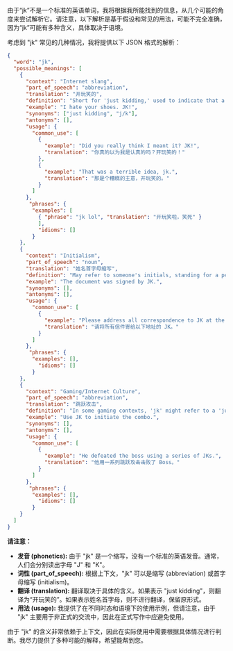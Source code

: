 由于“jk”不是一个标准的英语单词，我将根据我所能找到的信息，从几个可能的角度来尝试解析它。请注意，以下解析是基于假设和常见的用法，可能不完全准确，因为“jk”可能有多种含义，具体取决于语境。

考虑到 "jk" 常见的几种情况，我将提供以下 JSON 格式的解析：

```json
{
  "word": "jk",
  "possible_meanings": [
    {
      "context": "Internet slang",
      "part_of_speech": "abbreviation",
      "translation": "开玩笑的",
      "definition": "Short for 'just kidding,' used to indicate that a previous statement was not serious.",
      "example": "I hate your shoes. JK!",
      "synonyms": ["just kidding", "j/k"],
      "antonyms": [],
      "usage": {
        "common_use": [
          {
            "example": "Did you really think I meant it? JK!",
            "translation": "你真的以为我是认真的吗？开玩笑的！"
          },
          {
            "example": "That was a terrible idea, jk.",
            "translation": "那是个糟糕的主意，开玩笑的。"
          }
        ]
      },
       "phrases": {
        "examples": [
          { "phrase": "jk lol", "translation": "开玩笑啦，笑死" }
          ],
          "idioms": []
        }
    },
    {
      "context": "Initialism",
      "part_of_speech": "noun",
      "translation": "姓名首字母缩写",
      "definition": "May refer to someone's initials, standing for a person's first and last name.",
      "example": "The document was signed by JK.",
      "synonyms": [],
      "antonyms": [],
      "usage": {
        "common_use": [
          {
            "example": "Please address all correspondence to JK at the following address.",
            "translation": "请将所有信件寄给以下地址的 JK。"
          }
        ]
      },
       "phrases": {
        "examples": [],
          "idioms": []
        }
    },
    {
      "context": "Gaming/Internet Culture",
      "part_of_speech": "abbreviation",
      "translation": "跳跃攻击",
      "definition": "In some gaming contexts, 'jk' might refer to a 'jump kick' or 'jump attack'.",
      "example": "Use JK to initiate the combo.",
      "synonyms": [],
      "antonyms": [],
      "usage": {
        "common_use": [
          {
            "example": "He defeated the boss using a series of JKs.",
            "translation": "他用一系列跳跃攻击击败了 Boss。"
          }
        ]
      },
       "phrases": {
        "examples": [],
          "idioms": []
        }
    }
  ]
}
```

**请注意：**

*   **发音 (phonetics):** 由于 "jk" 是一个缩写，没有一个标准的英语发音。通常，人们会分别读出字母 "J" 和 "K"。
*   **词性 (part\_of\_speech):**  根据上下文，"jk" 可以是缩写 (abbreviation) 或首字母缩写 (initialism)。
*   **翻译 (translation):**  翻译取决于具体的含义。如果表示 "just kidding"，则翻译为“开玩笑的”。如果表示姓名首字母，则不进行翻译，保留原形式。
*   **用法 (usage):**  我提供了在不同时态和语境下的使用示例，但请注意，由于 "jk" 主要用于非正式的交流中，因此在正式写作中应避免使用。

由于 "jk" 的含义非常依赖于上下文，因此在实际使用中需要根据具体情况进行判断。我尽力提供了多种可能的解释，希望能帮到您。
 